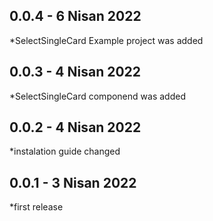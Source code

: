 ## 0.0.4 - 6 Nisan 2022

*SelectSingleCard Example project was added
## 0.0.3 - 4 Nisan 2022

*SelectSingleCard componend was added
## 0.0.2 - 4 Nisan 2022

*instalation guide changed
## 0.0.1 - 3 Nisan 2022

*first release